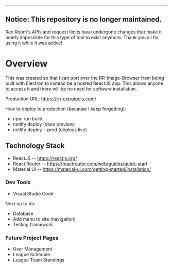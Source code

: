 ----------------------------------------------------------
**Notice: This repository is no longer maintained.** 
----------------------------------------------------------
Rec Room's APIs and request limits have undergone changes that make it nearly impossible for this type of tool to exist anymore. Thank you all for using it while it was active!

# Overview
This was created so that I can port over the RR-Image-Browser from being built with Electron to instead be a hosted ReactJS app.  This allows anyone to access it and there will be no need for software installation.

Production URL: https://rn-extratools.com/

How to deploy to production (because I keep forgetting):
- npm run build
- netlify deploy (does preview)
- netlify deploy --prod (deploys live)

## Technology Stack
 - ReactJS
 -- https://reactjs.org/
 - React Router
 -- https://reactrouter.com/web/guides/quick-start
 - Material UI
 -- https://material-ui.com/getting-started/installation/
 
 ### Dev Tools
  - Visual Studio Code

Next up to do:
 - Database
 - Add menu to site (navigation)
 - Testing framework

### Future Project Pages
 - User Management
 - League Schedule
 - League Team Standings
